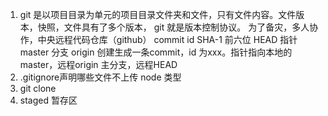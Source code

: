 1. git 是以项目目录为单元的项目目录文件夹和文件，只有文件内容。文件版本，快照，文件具有了多个版本，
    git 就是版本控制协议。
    为了备灾，多人协作，中央远程代码仓库（github）
    commit id SHA-1  前六位
    HEAD 指针 master 分支 origin 
    创建生成一条commit，id 为xxx。指针指向本地的master，远程origin 主分支，远程HEAD
2. .gitignore声明哪些文件不上传
    node 类型
3. git clone 
4. staged  暂存区
